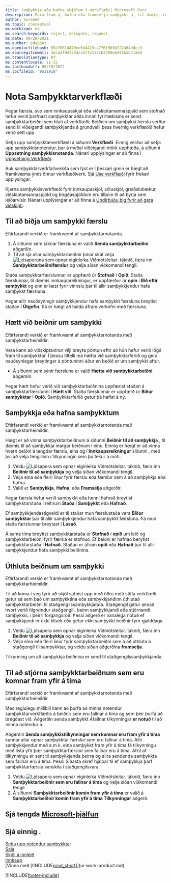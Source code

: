 ```yaml
---
title: Samþykkja eða hafna skjölum í verkflæði| Microsoft Docs
description: Fara fram á, hafna eða framselja samþykkt á, til dæmis, innkaupa- eða söluskjali, sem hluta af verkflæði.
author: SorenGP
ms.topic: conceptual
ms.workload: na
ms.search.keywords: reject, delegate, request
ms.date: 09/28/2021
ms.author: edupont
ms.openlocfilehash: 55e7861d479ee5d4415ca776f969b722464ddcc3
ms.sourcegitcommit: 3acadf94fa34ca57fc137cb2296e644fbabc1a60
ms.translationtype: HT
ms.contentlocale: is-IS
ms.lasthandoff: 09/19/2022
ms.locfileid: "9531918"
---
```

# <a name="use-approval-workflows"></a>Nota Samþykktarverkflæði

Þegar færsla, svo sem innkaupaskjal eða viðskiptamannaspjald sem stofnað hefur verið þarfnast samþykktar aðila innan fyrirtækisins er send samþykktarbeiðni sem hluti af verkflæði. Beiðnin um samþykki færslu verður send til viðeigandi samþykkjanda á grundvelli þess hvernig verkflæðið hefur verið sett upp.

Setja upp samþykktarverkflæði á síðunni **Verkflæði**. Einnig verður að setja upp samþykkisnotendur, þar á meðal viðeigandi mörk upphæða, á síðunni **Uppsetning samþykkisnotanda**. Nánari upplýsingar er að finna í [Uppsetning Verkflæði](across-set-up-workflows.md).  

Auk samþykktarverkfallverkða sem lýst er í þessari grein er hægt að framkvæma ýmis önnur verkflæðiverk. Sjá [Use verkflæði](across-use-workflows.md) fyrir frekari upplýsingar.

Kjarna samþykkisverkflæði fyrir innkaupaskjöl, söluskjöl, greiðslubækur, viðskiptamannaspjöld og birgðaspjöldum eru tilbúin til að byrja sem leiðarvísir. Nánari upplýsingar er að finna á [Undirbúðu þig fyrir að gera viðskipti](ui-get-ready-business.md).

## <a name="to-request-approval-of-a-record"></a>Til að biðja um samþykki færslu

Eftirfarandi verkið er framkvæmt af samþykktarnotanda.

1. Á síðunni sem táknar færsluna er valið **Senda samþykktarbeiðni** aðgerðin.
2. Til að sjá allar samþykktarbeiðnir þínar skal velja ![Ljósaperuna sem opnar eiginleika Viðmótsleitar](media/ui-search/search_small.png "Segðu mér hvað þú vilt gera"). táknið, færa inn **Samþykktarbeiðnifærslur** og velja síðan viðkomandi tengil.  

Staða samþykktarfærslunnar er uppfærð úr **Stofnað** í **Opið**. Staða færslunnar, til dæmis innkaupareikningur, er uppfærður úr **opin** í **Bið eftir samþykkt** og enn er læst fyrir vinnslu þar til allir samþykkjendur hafa samþykkt færsluna.

Þegar allir nauðsynlegir samþykkjendur hafa samþykkt færsluna breytist staðan í **Útgefin**. Þá er hægt að halda áfram verkefni með færsluna.

## <a name="to-cancel-requests-for-approval"></a>Hætt við beiðnir um samþykki

Eftirfarandi verkið er framkvæmt af samþykktarnotanda með samþykktarheimildir.

Vera kann að viðskiptavinur vilji breyta pöntun eftir að hún hefur verið lögð fram til samþykktar. Í þessu tilfelli má hætta við samþykktarferlið og gera nauðsynlegar breytingar á pöntuninni áður en beðið er um samþykki aftur.

- Á síðunni sem sýnir færsluna er valið **Hætta við samþykktarbeiðni** aðgerðin.

Þegar hætt hefur verið við samþykktarbeiðnina uppfærist staðan á samþykktarfærslunni í **Hætt við**. Staða færslunnar er uppfærð úr **Bíður samþykktar** í **Opið**. Samþykktarferlið getur þá hafist á ný.

## <a name="to-approve-or-reject-requests-for-approval"></a>Samþykkja eða hafna samþykktum

Eftirfarandi verkið er framkvæmt af samþykktarnotanda með samþykktarheimildir.

Hægt er að vinna samþykktarbeiðnum á síðunni **Beiðnir til að samþykkja** , til dæmis til að samþykkja margar beiðnum í einu. Einnig er hægt er að vinna hvern beiðni á tengdar færslu, eins og í **Innkaupareikningur** síðunni , með því að velja tengillinn í tilkynningin sem þú tekur á móti.

1. Veldu ![Ljósapera sem opnar eiginleika Viðmótsleitar.](media/ui-search/search_small.png "Segðu mér hvað þú vilt gera") táknið, færa inn **Beiðnir til að samþykkja** og velja síðan viðkomandi tengil.
2. Velja eina eða fleiri línur fyrir færslu eða færslur sem á að samþykkja eða hafna.
3. Valið er **Samþykkja**, **Hafna**, eða **Framselja** aðgerðir.

Þegar færsla hefur verið samþykkt eða henni hafnað breytist samþykktarstaða í reitnum **Staða** í **Samþykkt** eða **Hafnað**.

Ef samþykkjendastigveldi er til staðar mun færslustaða vera **Bíður samþykktar** þar til allir samþykkjendur hafa samþykkt færsluna. Þá mun staða færslunnar breytast í **Losað**.

Á sama tíma breytist samþykktarstaða úr **Stofnað** í **opið** um leið og samþykktarbeiðni fyrir færsla er stofnuð. Ef beiðni er hafnað berytist samþykktarstaða í **Hafnað**. Staðan er áfram **opið** eða **Hafnað** þar til allir samþykkjendur hafa samþykki beiðnina.

## <a name="to-delegate-requests-for-approval"></a>Úthluta beiðnum um samþykki

Eftirfarandi verkið er framkvæmt af samþykktarnotanda með samþykktarheimildir.

Til að koma í veg fyrir að skjöl safnist upp með öðru móti stífla verkflæði getur sá sem bað um samþykktina eða samþykkjandinn úthlutað samþykktarbeiðni til staðgengilssamþykkjanda. Staðgengil getur annað hvort verið tilgreindur staðgengill, beinn samþykkjandi eða stjórnandi samþykkis, í þeirri forgangsröð. Þessi aðgerð er vanalega notuð ef samþykkjandi er ekki tiltæk eða getur ekki samþykkt beiðnir fyrir gjalddaga.

1. Veldu ![Ljósapera sem opnar eiginleika Viðmótsleitar.](media/ui-search/search_small.png "Segðu mér hvað þú vilt gera") táknið, færa inn **Beiðnir til að samþykkja** og velja síðan viðkomandi tengil.
2. Velja eina eða fleiri línur fyrir samþykktarbeiðni sem á að úthluta á staðgengil til samþykktar, og veldu síðan aðgerðina **framselja**.

Tilkynning um að samþykkja beiðnina er send til staðgengilssamþykkjanda.

## <a name="to-manage-overdue-approval-requests"></a>Til að stjórna samþykktarbeiðnum sem eru komnar fram yfir á tíma

Eftirfarandi verkið er framkvæmt af samþykktarnotanda með samþykktarheimildir.

Með reglulegu millibili kann að þurfa að minna notendur samþykktarverkflæðis á beiðnir sem eru fallnar á tíma og sem þeir þurfa að bregðast við. Aðgerðin senda samþykkt Áfallnar tilkynningar **er notuð** til að minna notendur á.

Aðgerðin **Senda samþykkistilkynningar sem komnar eru fram yfir á tíma** kannar allar opnar samþykktar færslur sem eru fallnar á tíma. Allir samþykkjendur með a.m.k. eina samþykkt fram yfir á tíma fá tilkynningu með lista yfir þær samþykktarfærslur sem fallnar eru á tíma. Afrit af tilkynningu er sent til samþykkjenda þeirra og allra sendenda samþykkta sem fallnar eru á tíma. Þessi Síðasta skref hjálpar til ef samþykkja þarf samþykktarfærslu vanskila í staðgengilsvara.

1. Veldu ![Ljósapera sem opnar eiginleika Viðmótsleitar.](media/ui-search/search_small.png "Segðu mér hvað þú vilt gera") táknið, færa inn **Samþykktarbeiðnir sem eru fallnar á tíma** og velja síðan viðkomandi tengil.
2. Á síðunni **Samþykktarbeiðnir komin fram yfir á tíma** er valið á **Samþykktarbeiðnir komin fram yfir á tíma Tilkynningar** aðgerð.

## <a name="see-related-microsoft-training"></a>Sjá tengda [Microsoft-þjálfun](/training/modules/use-approval-workflows/)

## <a name="see-also"></a>Sjá einnig .

[Setja upp notendur samþykktar](across-how-to-set-up-approval-users.md)  
[Sala](sales-manage-sales.md)  
[Skjöl á innleið](across-income-documents.md)  
[Innkaup](purchasing-manage-purchasing.md)  
[Vinna með [!INCLUDE[prod_short](includes/prod_short.md)]](ui-work-product.md)  


[!INCLUDE[footer-include](includes/footer-banner.md)]
